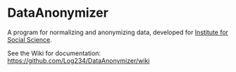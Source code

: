 # DataAnonymizer

A program for normalizing and anonymizing data, developed for [Institute for Social Science](https://www.samfunnsforskning.no/).

See the Wiki for documentation: https://github.com/Log234/DataAnonymizer/wiki
